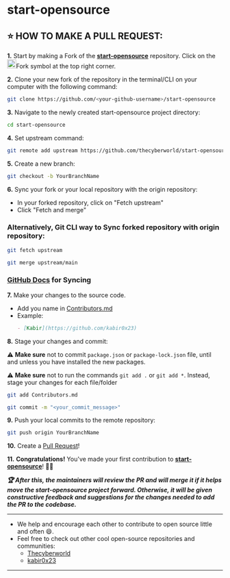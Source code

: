 # start-opensource

## ⭐ HOW TO MAKE A PULL REQUEST:

**1.** Start by making a Fork of the [**start-opensource**](https://github.com/thecyberworld/start-opensource) repository. Click on the <a href="https://github.com/thecyberworld/start-opensource/fork"><img src="https://i.imgur.com/G4z1kEe.png" height="21" width="21"></a>Fork symbol at the top right corner.

**2.** Clone your new fork of the repository in the terminal/CLI on your computer with the following command:
```bash
git clone https://github.com/<your-github-username>/start-opensource
```

**3.** Navigate to the newly created start-opensource project directory:
```bash
cd start-opensource
```

**4.** Set upstream command:

```bash
git remote add upstream https://github.com/thecyberworld/start-opensource.git
```

**5.** Create a new branch:
```bash
git checkout -b YourBranchName
```

**6.** Sync your fork or your local repository with the origin repository:
- In your forked repository, click on "Fetch upstream"
- Click "Fetch and merge"
### Alternatively, Git CLI way to Sync forked repository with origin repository:

```bash
git fetch upstream
```

```bash
git merge upstream/main
```

### [GitHub Docs](https://docs.github.com/en/github/collaborating-with-pull-requests/addressing-merge-conflicts/resolving-a-merge-conflict-on-github) for Syncing

**7.** Make your changes to the source code.
  - Add you name in [Contributors.md](Contributors.md)
  - Example:
    ```markdown
    - [Kabir](https://github.com/kabir0x23)
    ```

**8.** Stage your changes and commit:

⚠️ **Make sure** not to commit `package.json` or `package-lock.json` file, until and unless you have installed the new packages.

⚠️ **Make sure** not to run the commands `git add .` or `git add *`. Instead, stage your changes for each file/folder

```bash
git add Contributors.md
```

```bash
git commit -m "<your_commit_message>"
```

**9.** Push your local commits to the remote repository:

```bash
git push origin YourBranchName
```

**10.** Create a [Pull Request](https://help.github.com/en/github/collaborating-with-issues-and-pull-requests/creating-a-pull-request)!

**11.** **Congratulations!** You've made your first contribution to [**start-opensource**](https://github.com/thecyberworld/start-opensource/graphs/contributors)! 🙌🏼

**_:trophy: After this, the maintainers will review the PR and will merge it if it helps move the start-opensource project forward. Otherwise, it will be given constructive feedback and suggestions for the changes needed to add the PR to the codebase._**

---

- We help and encourage each other to contribute to open source little and often 😄.
- Feel free to check out other cool open-source repositories and communities:
    - [Thecyberworld](https://github.com/thecyberworld)
    - [kabir0x23](https://github.com/kabir0x23)
    
---
